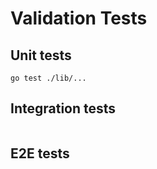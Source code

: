 # Validation Tests

## Unit tests
```
go test ./lib/...
```

## Integration tests
```

```

## E2E tests
```

```
